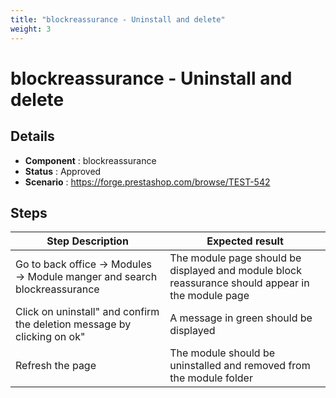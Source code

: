 ```yaml
---
title: "blockreassurance - Uninstall and delete"
weight: 3
---
```


# blockreassurance - Uninstall and delete
## Details
* **Component** : blockreassurance
* **Status** : Approved
* **Scenario** : https://forge.prestashop.com/browse/TEST-542

## Steps
| Step Description | Expected result |
| ----- | ----- |
| Go to back office -> Modules -> Module manger and search blockreassurance | The module page should be displayed and module block reassurance should appear in the module page |
| Click on uninstall" and confirm the deletion message by clicking on ok" | A message in green should be displayed |
| Refresh the page | The module should be uninstalled and removed from the module folder |
